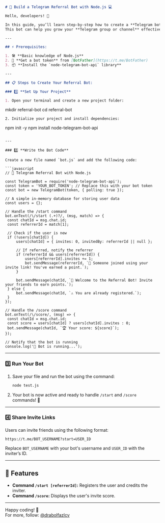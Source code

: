 ```markdown
# 🚀 Build a Telegram Referral Bot with Node.js 💻

Hello, developers! 👋  

In this guide, you’ll learn step-by-step how to create a **Telegram bot** with a referral system using **Node.js**.  
This bot can help you grow your **Telegram group or channel** effectively! 🌟  

---

## ⚡ Prerequisites:

1. 🛠 **Basic knowledge of Node.js**  
2. 🔑 **Get a bot token** from [BotFather](https://t.me/BotFather)  
3. 📦 **Install the `node-telegram-bot-api` library**  

---

## 📋 Steps to Create Your Referral Bot:

### 1️⃣ **Set Up Your Project**

1. Open your terminal and create a new project folder:
   ```
   mkdir referral-bot
   cd referral-bot
   ```
2. Initialize your project and install dependencies:
   ```
   npm init -y
   npm install node-telegram-bot-api
   ```

---

### 2️⃣ **Write the Bot Code**

Create a new file named `bot.js` and add the following code:

```javascript
// 🚀 Telegram Referral Bot with Node.js

const TelegramBot = require('node-telegram-bot-api');
const token = 'YOUR_BOT_TOKEN'; // Replace this with your bot token
const bot = new TelegramBot(token, { polling: true });

// A simple in-memory database for storing user data
const users = {};

// Handle the /start command
bot.onText(/\/start (.+)?/, (msg, match) => {
    const chatId = msg.chat.id;
    const referrerId = match[1];

    // Check if the user is new
    if (!users[chatId]) {
        users[chatId] = { invites: 0, invitedBy: referrerId || null };

        // If referred, notify the referrer
        if (referrerId && users[referrerId]) {
            users[referrerId].invites += 1;
            bot.sendMessage(referrerId, `🎉 Someone joined using your invite link! You've earned a point.`);
        }

        bot.sendMessage(chatId, `👋 Welcome to the Referral Bot! Invite your friends to earn points.`);
    } else {
        bot.sendMessage(chatId, `⚠️ You are already registered.`);
    }
});

// Handle the /score command
bot.onText(/\/score/, (msg) => {
    const chatId = msg.chat.id;
    const score = users[chatId] ? users[chatId].invites : 0;
    bot.sendMessage(chatId, `🏆 Your score: ${score}`);
});

// Notify that the bot is running
console.log('🤖 Bot is running...');
```

---

### 3️⃣ **Run Your Bot**

1. Save your file and run the bot using the command:
   ```bash
   node test.js
   ```
2. Your bot is now active and ready to handle `/start` and `/score` commands! 🎉  

---

### 4️⃣ **Share Invite Links**

Users can invite friends using the following format:  
```plaintext
https://t.me/BOT_USERNAME?start=USER_ID
```
Replace `BOT_USERNAME` with your bot's username and `USER_ID` with the inviter’s ID.  

---

## 🎉 Features

- **Command `/start [referrerId]`:** Registers the user and credits the inviter.  
- **Command `/score`:** Displays the user's invite score.  

---

Happy coding! 🚀  
For more, follow: [@drabolfazlcv](https://t.me/drabolfazlcv)
```
